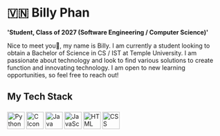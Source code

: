 
<h1 align="left">🇻🇳 Billy Phan</h1>

**'Student, Class of 2027 (Software Engineering / Computer Science)'**



<p align="left">Nice to meet you👋, my name is Billy. I am currently a student looking to obtain a Bachelor of Science in CS / IST at Temple University. I am passionate about technology and look to find various solutions to create function and innovating technology. I am open to new learning opportunities, so feel free to reach out!</p>

###

<h2 align="left">My Tech Stack</h2>

###

<div align="left">
   <img src="https://devicon-website.vercel.app/api/python/original.svg" width="40" height="40" alt="Python Icon" />
   <img src="https://devicon-website.vercel.app/api/c/original.svg" width="40" height="40" alt ="C Icon"></img>
   <img src="https://devicon-website.vercel.app/api/java/original.svg"  width="40" height="40" alt ="Java Icon"></img>
   <img src="https://devicon-website.vercel.app/api/javascript/original.svg" width="40" height="40" alt ="JavaScript Icon" ></img>
    <img src="https://devicon-website.vercel.app/api/html5/original.svg" width="40" height="40" alt ="HTML Icon" ></img>
     <img src="https://devicon-website.vercel.app/api/css3/original.svg" width="40" height="40" alt ="CSS Icon" ></img>
   
   
   
   
   

 
</div>

###
